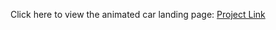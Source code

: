 Click here to view the animated car landing page: [Project Link](https://patelkrishas.github.io/Animated-Car-Landing-Page/)
